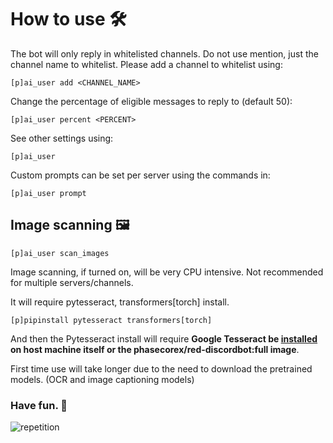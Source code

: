 # How to use 🛠️

The bot will only reply in whitelisted channels. Do not use mention, just the channel name to whitelist.
Please add a channel to whitelist using:

```
[p]ai_user add <CHANNEL_NAME>
```

Change the percentage of eligible messages to reply to (default 50):

```
[p]ai_user percent <PERCENT>
```

See other settings using:

```
[p]ai_user
```

Custom prompts can be set per server using the commands in:
```
[p]ai_user prompt
```

## Image scanning 🖼️

```
[p]ai_user scan_images
```

Image scanning, if turned on, will be very CPU intensive. Not recommended for multiple servers/channels.

It will require pytesseract, transformers[torch] install.

```
[p]pipinstall pytesseract transformers[torch]
```

And then the Pytesseract install will require **Google Tesseract be [installed](https://tesseract-ocr.github.io/tessdoc/Installation.html) on host machine itself or the phasecorex/red-discordbot:full image**.

First time use will take longer due to the need to download the pretrained models. (OCR and image captioning models)

### Have fun. 🎉
![repetition](https://user-images.githubusercontent.com/46238123/227853613-1a524915-ed46-45f7-a154-94e90daf0cd7.jpg)
